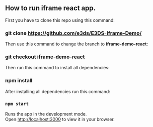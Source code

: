 ## How to run iframe react app.

First you have to clone this repo using this command:
### git clone https://github.com/e3ds/E3DS-Iframe-Demo/


Then use this command to change the branch to **iframe-demo-react**:
### git checkout iframe-demo-react


Then run this command to install all dependencies:
### npm install

After installing all dependencies run this command: 
### `npm start`

Runs the app in the development mode.\
Open [http://localhost:3000](http://localhost:3000) to view it in your browser.


